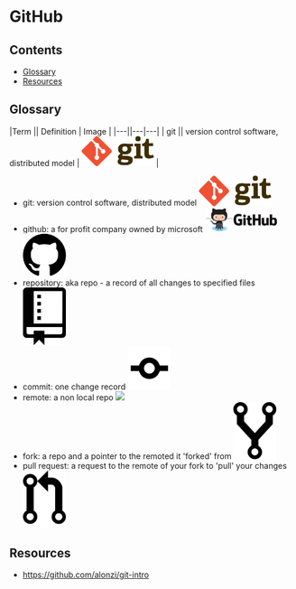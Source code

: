 # GitHub

## Contents
* [Glossary](#glossary)
* [Resources](#resources)

## Glossary
|Term   || Definition  | Image  |
|---||---|---|
| git  || version control software, distributed model  | <img src="images/Git-Logo-2Color.png" width="128">  | 
* git: version control software, distributed model <img src="images/Git-Logo-2Color.png" width="128">
* github: a for profit company owned by microsoft <img src="images/github-logo.png" width="128"><img src="images/githublogo.png" width="76">
* repository: aka repo - a record of all changes to specified files <img src="images/repo.svg" width="76">
* commit: one change record <img src="images/commit.png" width="76">
* remote: a non local repo <img src="github-logo.png" width="128">
* fork: a repo and a pointer to the remoted it 'forked' from <img src="images/fork.png" width="76">
* pull request: a request to the remote of your fork to 'pull' your changes <img src="images/Octicons-git-pull-request.svg" width="76">

## Resources
* https://github.com/alonzi/git-intro

